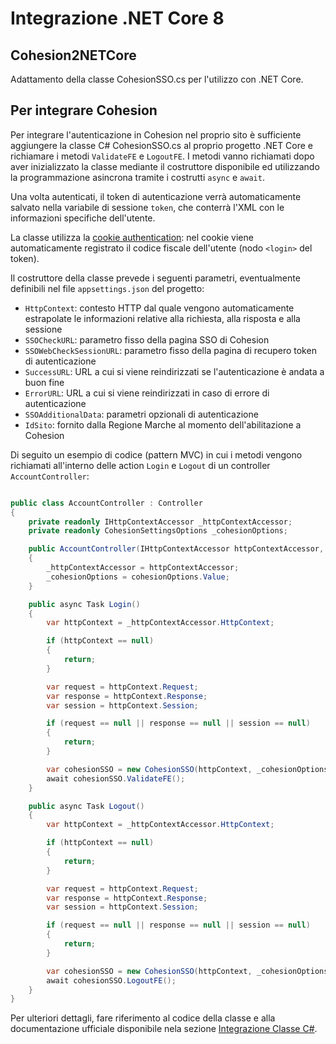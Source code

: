 # Integrazione .NET Core 8
## Cohesion2NETCore
Adattamento della classe CohesionSSO.cs per l'utilizzo con .NET Core.

## Per integrare Cohesion
Per integrare l'autenticazione in Cohesion nel proprio sito è sufficiente aggiungere la classe C# CohesionSSO.cs al proprio progetto .NET Core e richiamare i metodi `ValidateFE` e `LogoutFE`.
I metodi vanno richiamati dopo aver inizializzato la classe mediante il costruttore disponibile ed utilizzando la programmazione asincrona tramite i costrutti `async` e `await`.

Una volta autenticati, il token di autenticazione verrà automaticamente salvato nella variabile di sessione `token`, che conterrà l'XML con le informazioni specifiche dell'utente.

La classe utilizza la [cookie authentication](https://learn.microsoft.com/en-us/aspnet/core/security/authentication/cookie?view=aspnetcore-8.0): nel cookie viene automaticamente registrato il codice fiscale dell'utente (nodo `<login>` del token).

Il costruttore della classe prevede i seguenti parametri, eventualmente definibili nel file `appsettings.json` del progetto:

- `HttpContext`: contesto HTTP dal quale vengono automaticamente estrapolate le informazioni relative alla richiesta, alla risposta e alla sessione
- `SSOCheckURL`: parametro fisso della pagina SSO di Cohesion
- `SSOWebCheckSessionURL`: parametro fisso della pagina di recupero token di autenticazione
- `SuccessURL`: URL a cui si viene reindirizzati se l'autenticazione è andata a buon fine
- `ErrorURL`: URL a cui si viene reindirizzati in caso di errore di autenticazione
- `SSOAdditionalData`: parametri opzionali di autenticazione
- `IdSito`: fornito dalla Regione Marche al momento dell'abilitazione a Cohesion

Di seguito un esempio di codice (pattern MVC) in cui i metodi vengono richiamati all'interno delle action `Login` e `Logout` di un controller `AccountController`:

```C#

public class AccountController : Controller
{
    private readonly IHttpContextAccessor _httpContextAccessor;
    private readonly CohesionSettingsOptions _cohesionOptions;

    public AccountController(IHttpContextAccessor httpContextAccessor, IOptions<CohesionSettingsOptions> cohesionOptions)
    {
        _httpContextAccessor = httpContextAccessor;
        _cohesionOptions = cohesionOptions.Value;
    }

    public async Task Login()
    {
        var httpContext = _httpContextAccessor.HttpContext;

        if (httpContext == null)
        {
            return;
        }

        var request = httpContext.Request;
        var response = httpContext.Response;
        var session = httpContext.Session;

        if (request == null || response == null || session == null)
        {
            return;
        }

        var cohesionSSO = new CohesionSSO(httpContext, _cohesionOptions.SSOCheckURL, _cohesionOptions.SSOWebCheckSessionURL, _cohesionOptions.SuccessURL, _cohesionOptions.ErrorURL, _cohesionOptions.SSOAdditionalData, _cohesionOptions.IdSito);
        await cohesionSSO.ValidateFE();
    }

    public async Task Logout()
    {
        var httpContext = _httpContextAccessor.HttpContext;

        if (httpContext == null)
        {
            return;
        }

        var request = httpContext.Request;
        var response = httpContext.Response;
        var session = httpContext.Session;

        if (request == null || response == null || session == null)
        {
            return;
        }

        var cohesionSSO = new CohesionSSO(httpContext, _cohesionOptions.SSOCheckURL, _cohesionOptions.SSOWebCheckSessionURL, _cohesionOptions.SuccessURL, _cohesionOptions.ErrorURL, _cohesionOptions.SSOAdditionalData, _cohesionOptions.IdSito);
        await cohesionSSO.LogoutFE();
    }
}

```

Per ulteriori dettagli, fare riferimento al codice della classe e alla documentazione ufficiale disponibile nela sezione [Integrazione Classe C#](https://cohesion.regione.marche.it/CohesionID-Docs/Integrazione-Classe-C%23/).
